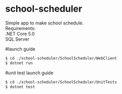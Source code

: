 # school-scheduler


Simple app to make school schedule.<br/>
Requirements:<br/>
.NET Core 5.0<br/>
SQL Server<br/>



#launch guide
```bash
$ cd ./school-scheduler/SchoolScheduler/WebClient
$ dotnet run
```

#unit test launch guide
```bash
$ cd ./school-scheduler/SchoolScheduler/UnitTests
$ dotnet test
```
